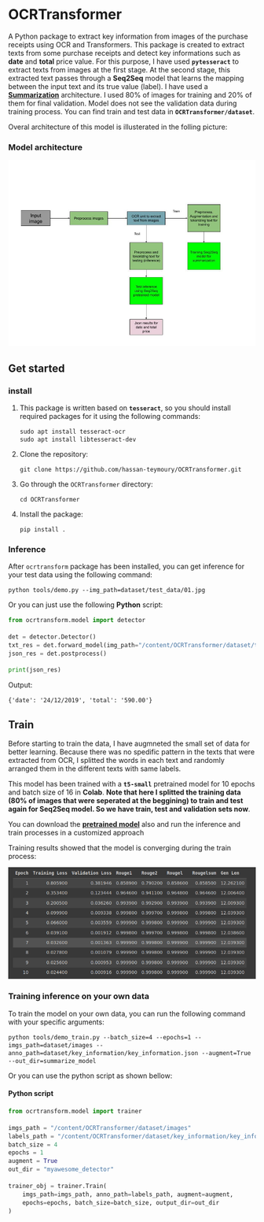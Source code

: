 # OCRTransformer

A Python package to extract key information from images of the purchase receipts using OCR and Transformers.
This package is created to extract texts from some purchase receipts and detect key informations such as __date__ and __total__ price value. For this purpose, I have used __`pytesseract`__ to extract texts from images at the first stage. At the second stage, this extracted text passes through a __Seq2Seq__ model that learns the mapping between the input text and its true value (label). I have used a [__Summarization__](https://huggingface.co/docs/transformers/tasks/summarization) architecture. I used 80% of images for training and 20% of them for final validation. Model does not see the validation data during training process.
You can find train and test data in __`OCRTransformer/dataset`__.


Overal architecture of this model is illusterated in the folling picture:

### Model architecture


![Alt text](docs/model_arch.jpg)



## Get started


### __install__

1. This package is written based on __`tesseract`__,  so you should install required packages for it using the following commands:

    ```terminal
    sudo apt install tesseract-ocr
    sudo apt install libtesseract-dev
    ```


2. Clone the repository:

    ```terminal
    git clone https://github.com/hassan-teymoury/OCRTransformer.git
    ```

3. Go through the `OCRTransformer` directory:
    
    ```terminal
    cd OCRTransformer
    ```

4. Install the package:

    ```terminal
    pip install .
    ```


### Inference

After `ocrtransform` package has been installed, you can get inference for your test data using the following command:

```terminal
python tools/demo.py --img_path=dataset/test_data/01.jpg
```

Or you can just use the following __Python__ script:

```python
from ocrtransform.model import detector

det = detector.Detector()
txt_res = det.forward_model(img_path="/content/OCRTransformer/dataset/test_data/02.jpg")
json_res = det.postprocess()

print(json_res)
```

Output:
```terinal
{'date': '24/12/2019', 'total': '590.00'}
```

## Train

Before starting to train the data, I have augmneted the small set of data for better learning. Because there was no spedific pattern in the texts that were extracted from OCR, I splitted the words in each text and randomly arranged them in the different texts with same labels. 

This model has been trained with a __`t5-small`__ pretrained model for 10 epochs and batch size of 16 in __Colab__.  __Note that here I splitted the training data (80% of images that were seperated at the beggining) to train and test again for Seq2Seq model.  So we have train, test and validation sets now__.

You can download the [__pretrained model__](https://drive.google.com/drive/folders/16R6xaxp_N5fYfXfaC96JOFxgtcsNGdxY?usp=sharing) also and run the inference and train processes in a customized approach


Training results showed that the model is converging during the train process:

![Alt text](docs/train_10_epochs.png)

### Training inference on your own data

To train the model on your own data, you can run the following command with your specific arguments:

```terminal
python tools/demo_train.py --batch_size=4 --epochs=1 --imgs_path=dataset/images --anno_path=dataset/key_information/key_information.json --augment=True --out_dir=summarize_model
```

Or you can use the python script as shown bellow:

#### Python script
```python
from ocrtransform.model import trainer

imgs_path = "/content/OCRTransformer/dataset/images"
labels_path = "/content/OCRTransformer/dataset/key_information/key_information.json"
batch_size = 4
epochs = 1
augment = True
out_dir = "myawesome_detector"

trainer_obj = trainer.Train(
    imgs_path=imgs_path, anno_path=labels_path, augment=augment,
    epochs=epochs, batch_size=batch_size, output_dir=out_dir
)
```